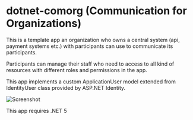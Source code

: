 # dotnet-comorg (Communication for Organizations)

This is a template app an organization who owns a central system (api, payment systems etc.) with participants can use to communicate its participants.

Participants can manage their staff who need to access to all kind of resources with different roles and permissions in the app.

This app implements a custom ApplicationUser model extended from IdentityUser class provided by ASP.NET Identity. 

![Screenshot](~/wwwroot/AppImages/broadcastLook.png)

This app requires .NET 5